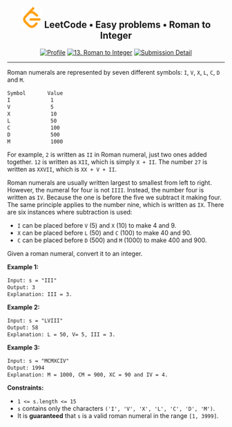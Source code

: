 <h2 align="center">
    <img alt="LeetCode logo" src="/docs/assets/leetcode.svg" />
    LeetCode • Easy problems • Roman to Integer
</h2>
<div align="center">

[![Profile](https://img.shields.io/badge/leetcode.com-smnvdev-f79f1b.svg?logo=leetcode)](https://leetcode.com/smnvdev/)
[![13. Roman to Integer](https://img.shields.io/badge/13._Roman_to_Integer-00b8a3.svg?logo=leetcode)](https://leetcode.com/problems/roman-to-integer/)
[![Submission Detail](https://img.shields.io/badge/Submission_Detail-Accepted-449d44.svg?logo=leetcode)](https://leetcode.com/submissions/detail/727680809/)
</div>

***

Roman numerals are represented by seven different symbols: `I`, `V`, `X`, `L`, `C`, `D` and `M`.
```
Symbol       Value
I             1
V             5
X             10
L             50
C             100
D             500
M             1000
```

For example, `2` is written as `II` in Roman numeral, just two ones added together. `12` is written as `XII`, 
which is simply `X + II`. The number `27` is written as `XXVII`, which is `XX + V + II`.

Roman numerals are usually written largest to smallest from left to right. However, the numeral for four is not `IIII`.
Instead, the number four is written as `IV`. Because the one is before the five we subtract it making four. 
The same principle applies to the number nine, which is written as `IX`. 
There are six instances where subtraction is used:
- `I` can be placed before `V` (5) and `X` (10) to make 4 and 9.
- `X` can be placed before `L` (50) and `C` (100) to make 40 and 90.
- `C` can be placed before `D` (500) and `M` (1000) to make 400 and 900.

Given a roman numeral, convert it to an integer.

**Example 1:**
```
Input: s = "III"
Output: 3
Explanation: III = 3.
```

**Example 2:**
```
Input: s = "LVIII"
Output: 58
Explanation: L = 50, V= 5, III = 3.
```

**Example 3:**
```
Input: s = "MCMXCIV"
Output: 1994
Explanation: M = 1000, CM = 900, XC = 90 and IV = 4.
```

**Constraints:**
 - `1 <= s.length <= 15`
 - `s` contains only the characters `('I', 'V', 'X', 'L', 'C', 'D', 'M')`.
 - It is **guaranteed** that `s` is a valid roman numeral in the range `[1, 3999]`.
